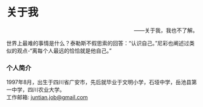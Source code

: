 # 关于我
<p align="right"> ——关于我，我也不了解。 </p>

世界上最难的事情是什么？泰勒斯不假思索的回答：“认识自己。”尼彩也阐述过类似的观点-“离每个人最远的恰恰就是他自己。”
### 个人简介
1997年8月，出生于四川省广安市，先后就毕业于文明小学，石垭中学，岳池县第一中学，四川农业大学。  
工作邮箱: <juntian.job@gmail.com>

